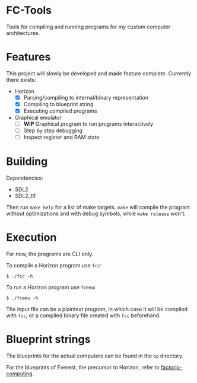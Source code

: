 # FC-Tools
Tools for compiling and running programs for my custom computer architectures.

# Features
This project will slowly be developed and made feature complete.
Currently there exists:
- Horizon
    - [x] Parsing/compiling to internal/binary representation
    - [x] Compiling to blueprint string
    - [x] Executing compiled programs
- Graphical emulator
    - [ ] **WIP** Graphical program to run programs interactively
    - [ ] Step by step debugging
    - [ ] Inspect register and RAM state

# Building
Dependencies:
- SDL2
- SDL2_ttf

Then run `make help` for a list of make targets. `make` will compile the program without optimizations
and with debug symbols, while `make release` won't.

# Execution
For now, the programs are CLI only.

To compile a Horizon program use `fcc`:
```shell
$ ./fcc -h
```

To run a Horizon program use `fcemu`:
```shell
$ ./fcemu -h
```
The input file can be a plaintext program, in which case it will be compiled with `fcc`, or a compiled
binary file created with `fcc` beforehand.

# Blueprint strings
The blueprints for the actual computers can be found in the `bp` directory.

For the blueprints of Everest, the precursor to Horizon, refer to
[factorio-computing](https://github.com/giodueck/factorio-computing).
